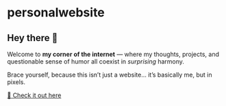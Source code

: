 # personalwebsite

## Hey there 👋  
Welcome to **my corner of the internet** — where my thoughts, projects, and questionable sense of humor all coexist in *surprising* harmony.  

Brace yourself, because this isn’t just a website… it’s basically me, but in pixels.  

[🚀 Check it out here](https://shubham-hahh.github.io/personalwebsite/)  


